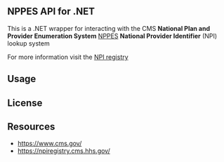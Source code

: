 ## NPPES API for .NET

This is a .NET wrapper for interacting with the CMS **National Plan and Provider Enumeration System** [NPPES](https://nppes.cms.hhs.gov/NPPES/Welcome.do) **National Provider Identifier** (NPI) lookup system

For more information visit the [NPI registry](https://npiregistry.cms.hhs.gov/)

## Usage

## License

## Resources

* https://www.cms.gov/
* https://npiregistry.cms.hhs.gov/
